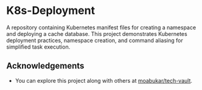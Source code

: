 # K8s-Deployment

A repository containing Kubernetes manifest files for creating a namespace and deploying a cache database. This project demonstrates Kubernetes deployment practices, namespace creation, and command aliasing for simplified task execution.

## Acknowledgements
- You can explore this project along with others at [moabukar/tech-vault](https://github.com/moabukar/tech-vault).
